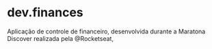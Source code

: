 # dev.finances
Aplicação de controle de financeiro, desenvolvida durante a Maratona Discover realizada pela @Rocketseat, 
